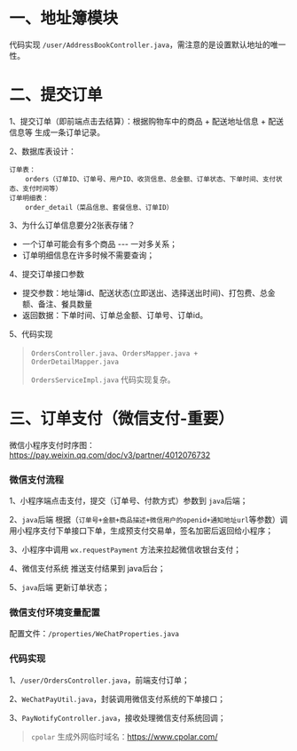 # 一、地址簿模块
代码实现 `/user/AddressBookController.java`，需注意的是设置默认地址的唯一性。

# 二、提交订单
1、提交订单（即前端点击去结算）：根据购物车中的商品 + 配送地址信息 + 配送信息等 生成一条订单记录。

2、数据库表设计： 

    订单表：
        orders（订单ID、订单号、用户ID、收货信息、总金额、订单状态、下单时间、支付状态、支付时间等）
    订单明细表：
        order_detail（菜品信息、套餐信息、订单ID）

3、为什么订单信息要分2张表存储？
* 一个订单可能会有多个商品 --- 一对多关系；
* 订单明细信息在许多时候不需要查询；

4、提交订单接口参数
* 提交参数：地址簿id、配送状态(立即送出、选择送出时间)、打包费、总金额、备注、餐具数量
* 返回数据：下单时间、订单总金额、订单号、订单id。

5、代码实现
> `OrdersController.java`、`OrdersMapper.java + OrderDetailMapper.java`
> 
> `OrdersServiceImpl.java` 代码实现复杂。


# 三、订单支付（微信支付-重要）
微信小程序支付时序图：
https://pay.weixin.qq.com/doc/v3/partner/4012076732

### 微信支付流程

1、小程序端点击支付，提交（订单号、付款方式）参数到 `java`后端；

2、`java`后端 根据（`订单号+金额+商品描述+微信用户的openid+通知地址url`等参数）调用小程序支付下单接口下单，生成预支付交易单，签名加密后返回给小程序；

3、小程序中调用 `wx.requestPayment` 方法来拉起微信收银台支付；

4、微信支付系统 推送支付结果到 java后台；

5、`java`后端 更新订单状态；


### 微信支付环境变量配置
配置文件：`/properties/WeChatProperties.java`

### 代码实现

1、`/user/OrdersController.java`，前端支付订单；

2、`WeChatPayUtil.java`，封装调用微信支付系统的下单接口；

3、`PayNotifyController.java`，接收处理微信支付系统回调；

> `cpolar` 生成外网临时域名：<https://www.cpolar.com/>




